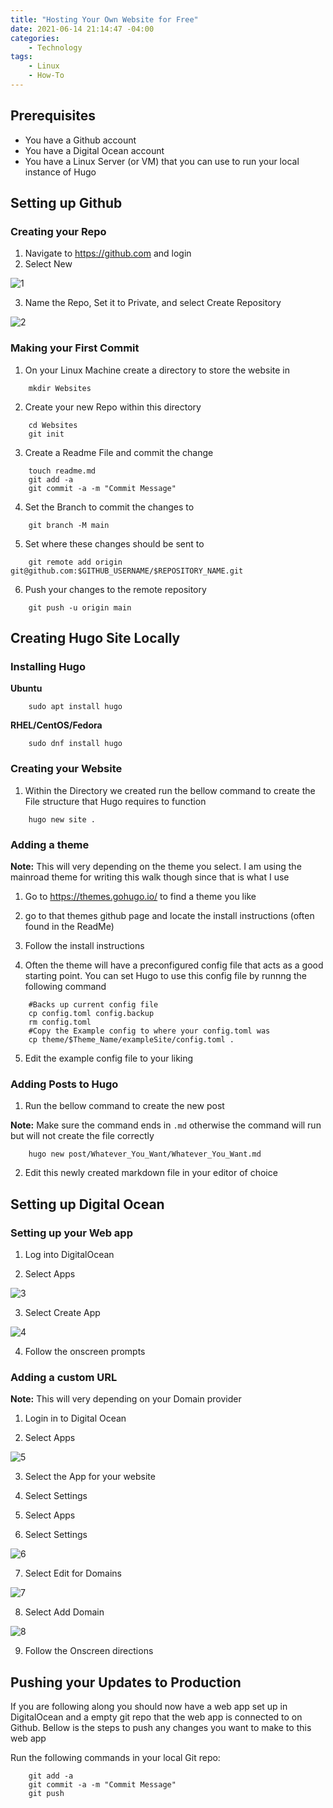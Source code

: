 ```yaml
---
title: "Hosting Your Own Website for Free"
date: 2021-06-14 21:14:47 -04:00
categories:
    - Technology
tags:
    - Linux
    - How-To
---
```


## Prerequisites
- You have a Github account
- You have a Digital Ocean account
- You have a Linux Server (or VM) that you can use to run your local instance of Hugo

## Setting up Github
### Creating your Repo
1. Navigate to https://github.com and login
2. Select New

![1](/assets/2021/HostingYourOwnWebsiteforFree/Github/1.png)

3. Name the Repo, Set it to Private, and select Create Repository

![2](/assets/2021/HostingYourOwnWebsiteforFree/Github/2.png)

### Making your First Commit
1. On your Linux Machine create a directory to store the website in

```
	mkdir Websites
```

2. Create your new Repo within this directory

```
	cd Websites
	git init 
```

3. Create a Readme File and commit the change

```
	touch readme.md
	git add -a
	git commit -a -m "Commit Message"
```

4. Set the Branch to commit the changes to

```
	git branch -M main
```

5. Set where these changes should be sent to

```
	git remote add origin git@github.com:$GITHUB_USERNAME/$REPOSITORY_NAME.git
```

6. Push your changes to the remote repository

```
	git push -u origin main
```

## Creating Hugo Site Locally

### Installing Hugo
__Ubuntu__

```
	sudo apt install hugo
```

__RHEL/CentOS/Fedora__

```
	sudo dnf install hugo
```

### Creating your Website

1. Within the Directory we created run the bellow command to create the File structure that Hugo requires to function

```
	hugo new site .
```

### Adding a theme

__Note:__ This will very depending on the theme you select. I am using the mainroad theme for writing this walk though since that is what I use

1. Go to https://themes.gohugo.io/ to find a theme you like

2. go to that themes github page and locate the install instructions (often found in the ReadMe)

3. Follow the install instructions

4. Often the theme will have a preconfigured config file that acts as a good starting point. You can set Hugo to use this config file by runnng the following command

```
	#Backs up current config file
	cp config.toml config.backup
	rm config.toml
	#Copy the Example config to where your config.toml was
	cp theme/$Theme_Name/exampleSite/config.toml .
```

5. Edit the example config file to your liking

### Adding Posts to Hugo

1. Run the bellow command to create the new post

__Note:__ Make sure the command ends in `.md` otherwise the command will run but will not create the file correctly

```
	hugo new post/Whatever_You_Want/Whatever_You_Want.md
```

2. Edit this newly created markdown file in your editor of choice

## Setting up Digital Ocean

### Setting up your Web app

1. Log into DigitalOcean

2. Select Apps

![3](/assets/2021/HostingYourOwnWebsiteforFree/DigitalOcean/1.png)

3. Select Create App

![4](/assets/2021/HostingYourOwnWebsiteforFree/DigitalOcean/2.png)

4. Follow the onscreen prompts

### Adding a custom URL

__Note:__ This will very depending on your Domain provider

1. Login in to Digital Ocean

2. Select Apps

![5](/assets/2021/HostingYourOwnWebsiteforFree/DigitalOcean/1.png)

3. Select the App for your website

4. Select Settings

5. Select Apps

6. Select Settings

![6](/assets/2021/HostingYourOwnWebsiteforFree/DigitalOcean/3.png)

7. Select Edit for Domains

![7](/assets/2021/HostingYourOwnWebsiteforFree/DigitalOcean/4.png)

8. Select Add Domain 

![8](/assets/2021/HostingYourOwnWebsiteforFree/DigitalOcean/5.png)

9. Follow the Onscreen directions

## Pushing your Updates to Production

If you are following along you should now have a web app set up in DigitalOcean and a empty git repo that the web app is connected to on Github. Bellow is the steps to push any changes you want to make to this web app

Run the following commands in your local Git repo:
```
	git add -a
	git commit -a -m "Commit Message"
	git push
```